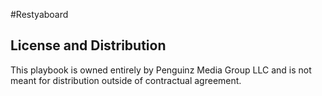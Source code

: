 #Restyaboard

## License and Distribution
This playbook is owned entirely by Penguinz Media Group LLC and is not meant for distribution outside of contractual agreement.